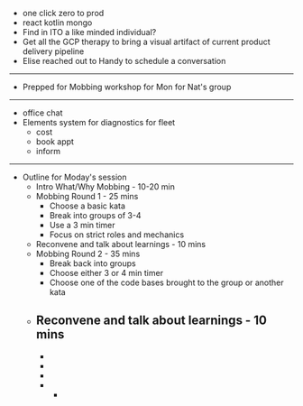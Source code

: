 - one click zero to prod
- react kotlin mongo
- Find in ITO a like minded individual?
- Get all the GCP therapy to bring a visual artifact of current product delivery pipeline
- Elise reached out to Handy to schedule a conversation
- ---
- Prepped for Mobbing workshop for Mon for Nat's group
- ---
- office chat
- Elements system for diagnostics for fleet
	- cost
	- book appt
	- inform
- ---
- Outline for Moday's session
	- Intro What/Why Mobbing - 10-20 min
	- Mobbing Round 1 - 25 mins
		- Choose a basic kata
		- Break into groups of 3-4
		- Use a 3 min timer
		- Focus on strict roles and mechanics
	- Reconvene and talk about learnings - 10 mins
	- Mobbing Round 2 - 35 mins
		- Break back into groups
		- Choose either 3 or 4 min timer
		- Choose one of the code bases brought to the group or another kata
	- Reconvene and talk about learnings - 10 mins
		-
		-
		-
		-
		-
			-
